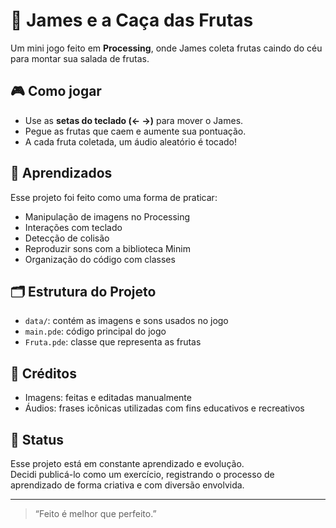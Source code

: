# 🥭 James e a Caça das Frutas

Um mini jogo feito em **Processing**, onde  James coleta frutas caindo do céu para montar sua salada de frutas.  


## 🎮 Como jogar
- Use as **setas do teclado (← →)** para mover o James.
- Pegue as frutas que caem e aumente sua pontuação.
- A cada fruta coletada, um áudio aleatório é tocado!

## 🧠 Aprendizados
Esse projeto foi feito como uma forma de praticar:
- Manipulação de imagens no Processing
- Interações com teclado
- Detecção de colisão
- Reproduzir sons com a biblioteca Minim
- Organização do código com classes

## 🗂️ Estrutura do Projeto
- `data/`: contém as imagens e sons usados no jogo
- `main.pde`: código principal do jogo
- `Fruta.pde`: classe que representa as frutas

## 🎨 Créditos
- Imagens: feitas e editadas manualmente
- Áudios: frases icônicas utilizadas com fins educativos e recreativos

## 🧪 Status
Esse projeto está em constante aprendizado e evolução.  
Decidi publicá-lo como um exercício, registrando o processo de aprendizado de forma criativa e com diversão envolvida.

---

> “Feito é melhor que perfeito.”  
